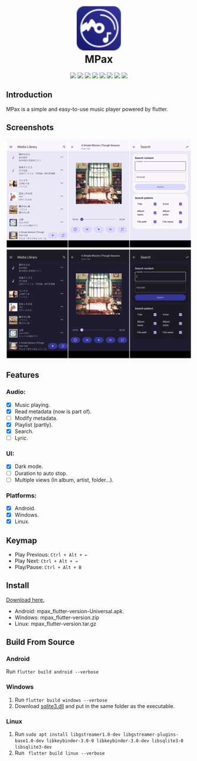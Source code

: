 <div align="center">
    <p>
    <h1>
        <img src="./assets/images/mpax_flutter.svg" width="120px"/>
        <br/>
        MPax
    </h1>
    </p>
    <p>
        <a href="https://github.com/realth000/mpax_flutter/releases">
            <img src="https://img.shields.io/github/release/realth000/mpax_flutter"/></a>
        <a href="https://github.com/realth000/mpax_flutter/releases">
            <img src="https://img.shields.io/badge/-Android-313196?logo=android&logoColor=f0f0f0"/></a>
        <a href="https://github.com/realth000/mpax_flutter/releases">
            <img src="https://img.shields.io/badge/-Windows-313196?&logo=Windows&logoColor=f0f0f0"/></a>
        <a href="https://github.com/realth000/mpax_flutter/releases">
            <img src="https://img.shields.io/badge/-Linux-313196?&logo=Linux&logoColor=f0f0f0"/></a>
        <a href="https://flutter.dev/">
            <img src="https://img.shields.io/badge/Flutter-3.3.4-blue?logo=flutter"/></a>
        <a href="https://www.dart.org/">
            <img src="https://img.shields.io/badge/Dart-2.18-blue?logo=dart"/></a>
        <a href="https://github.com/realth000/mpax_flutter/blob/master/LICENSE">
            <img src="https://img.shields.io/github/license/realth000/mpax_flutter"/></a>
        <a href="https://www.codacy.com/gh/realth000/mpax_flutter/dashboard?utm_source=github.com&amp;utm_medium=referral&amp;utm_content=realth000/mpax_flutter&amp;utm_campaign=Badge_Grade">
            <img src="https://app.codacy.com/project/badge/Grade/a7c4d70716514cfa89ebf8d19bd15a93"/></a>
    </p>
</div>

## Introduction

MPax is a simple and easy-to-use music player powered by flutter.

## Screenshots

![screenshot_light](./docs/images/screenshot_light.jpg)
![screenshot_dark](./docs/images/screenshot_dark.jpg)

## Features

### Audio:

* [x] Music playing.
* [x] Read metadata (now is part of).
* [ ] Modify metadata.
* [x] Playlist (partly).
* [x] Search.
* [ ] Lyric.

### UI:

* [x] Dark mode.
* [ ] Duration to auto stop.
* [ ] Multiple views (In album, artist, folder...).

### Platforms:

* [x] Android.
* [x] Windows.
* [x] Linux.

## Keymap

* Play Previous: ``Ctrl + Alt + ←``
* Play Next: ``Ctrl + Alt + →``
* Play/Pause: ``Ctrl + Alt + B``

## Install

[Download here.](https://github.com/realth000/mpax_flutter/releases)

* Android: mpax_flutter-version-Universal.apk.
* Windows: mpax_flutter-version.zip
* Linux: mpax_flutter-version.tar.gz

## Build From Source

### Android

Run ``flutter build android --verbose``

### Windows

1. Run ``flutter build windows --verbose``
2. Download [sqlite3.dll](https://github.com/tekartik/sqflite/raw/master/sqflite_common_ffi/lib/src/windows/sqlite3.dll) and put in the same folder as the executable.

### Linux

1. Run ``sudo apt install libgstreamer1.0-dev libgstreamer-plugins-base1.0-dev libkeybinder-3.0-0 libkeybinder-3.0-dev libsqlite3-0 libsqlite3-dev``
2. Run `` flutter build linux --verbose``
